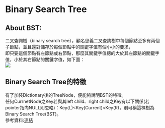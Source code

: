 
# Binary Search Tree
## About BST:
二叉查詢樹（binary search tree），顧名思義二叉查詢樹中每個節點至多有兩個子節點，並且還對儲存於每個節點中的關鍵字值有個小小的要求，<br>
即只要這個節點有左節點或右節點，那麼其關鍵字值總的大於其左節點的關鍵字值，小於其右節點的關鍵字值，如下圖：<br>
![](https://img-blog.csdn.net/20140711211402185?watermark/2/text/aHR0cDovL2Jsb2cuY3Nkbi5uZXQvaGpqNDE0/font/5a6L5L2T/fontsize/400/fill/I0JBQkFCMA==/dissolve/70/gravity/SouthEast)
## Binary Search Tree的特徵
有了加裝Dictionary後的TreeNode，便能夠說明BST的特徵。<br>
任何CurrnetNode之Key若與其left child、right child之Key有以下關係(若pointer指向NULL則忽略)：Key(L)<Key(Current)<Key(R)，則可稱這棵樹為Binary Search Tree(BST)。<br>
參考資料:[連結](http://alrightchiu.github.io/SecondRound/binary-search-tree-introjian-jie.html)
